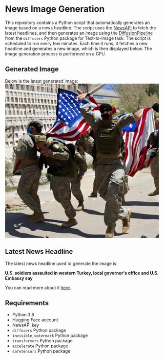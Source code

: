 # News Image Generation
This repository contains a Python script that automatically generates an image based on a news headline. The script uses the [NewsAPI](https://newsapi.org/) to fetch the latest headlines, and then generates an image using the [DiffusionPipeline](https://github.com/huggingface/diffusers) from the `diffusers` Python package for Text-to-Image task.
The script is scheduled to run every few minutes. Each time it runs, it fetches a new headline and generates a new image, which is then displayed below. The image generation process is performed on a GPU.

## Generated Image
Below is the latest generated image:
![Generated Image](image.png)

## Latest News Headline
The latest news headline used to generate the image is:

**U.S. soldiers assaulted in western Turkey, local governor's office and U.S. Embassy say**

You can read more about it [here](https://news.google.com/rss/articles/CBMixwFBVV95cUxOby1SVFdwODZpMEs3UjBaaEZCTTZDM3RwcHcySnBiV3JXOGppek9Rb0FGRG1EOWNqT285TlBVYmNsQ0FQRC00Tm5YNzJKRVB3dS1QeUFNUk9qZElIWDNTQm93VXF6cU9nSElSWlBkeVFzZDctZjRIVzRNZHl2TlFHOU0yYm1zUHhxMUU1YWdmZVBmN0p0M3I2OVRDaWFidm1EcXRHQmpzTFlfNk1INVo4Sk5yTHlFRjRFVWtPdTE4dXJ2VlZTNF9V?oc=5).

## Requirements
- Python 3.8
- Hugging Face account
- NewsAPI key
- `diffusers` Python package
- `invisible_watermark` Python package
- `transformers` Python package
- `accelerate` Python package
- `safetensors` Python package
